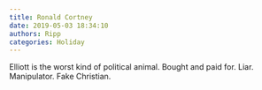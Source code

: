 ```yaml
---
title: Ronald Cortney
date: 2019-05-03 18:34:10
authors: Ripp
categories: Holiday
---
```


 Elliott is the worst kind of political animal. Bought and paid for.
Liar.
Manipulator.
Fake Christian.